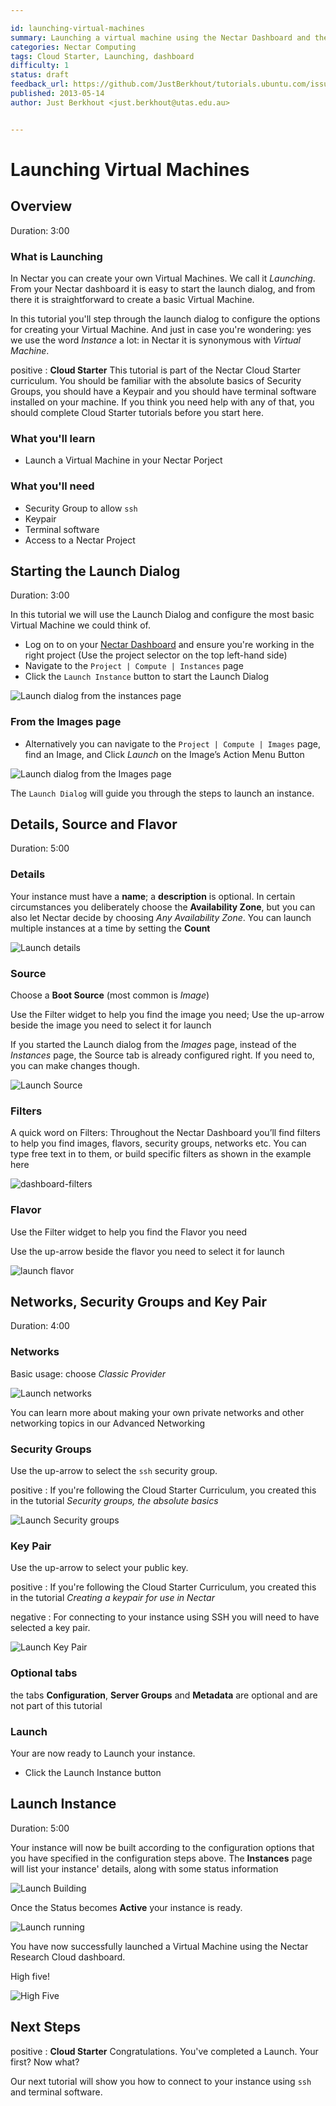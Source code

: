 ```yaml
---

id: launching-virtual-machines
summary: Launching a virtual machine using the Nectar Dashboard and the launching dialog
categories: Nectar Computing
tags: Cloud Starter, Launching, dashboard
difficulty: 1
status: draft
feedback_url: https://github.com/JustBerkhout/tutorials.ubuntu.com/issues
published: 2013-05-14
author: Just Berkhout <just.berkhout@utas.edu.au>


---
```


# Launching Virtual Machines

## Overview

Duration: 3:00

### What is Launching

In Nectar you can create your own Virtual Machines. We call it *Launching*.  From your Nectar dashboard it is easy to start the launch dialog, and from there it is straightforward to create a basic Virtual Machine. 

In this tutorial you'll step through the launch dialog to configure the options for creating your Virtual Machine. And just in case you're wondering: yes we use the word _Instance_ a lot: in Nectar it is synonymous with *Virtual Machine*.

positive
: **Cloud Starter**
This tutorial is part of the Nectar Cloud Starter curriculum. You should be familiar with the absolute basics of Security Groups, you should have a Keypair and you should have terminal software installed on your machine. If you  think you need help with any of that, you should complete Cloud Starter tutorials before  you start here. 

### What you'll learn

- Launch a Virtual Machine in your Nectar Porject

### What you'll need

- Security Group to allow `ssh`
- Keypair
- Terminal software
- Access to a Nectar Project



## Starting the Launch Dialog

Duration: 3:00

In this tutorial we will use the Launch Dialog and configure the most basic Virtual Machine we could think of. 

- Log on to on your [Nectar Dashboard](https://dashboard.rc.nectar.org.au) and ensure you're working in the right project (Use the project selector on the top left-hand side)
- Navigate to the `Project | Compute | Instances` page 
- Click the `Launch Instance` button to start the Launch Dialog

![Launch dialog from the instances page](images/launch-from-instances-page.png)





### From the Images page

- Alternatively you can navigate to the `Project | Compute | Images` page, find an Image, and Click *Launch* on the Image’s Action Menu Button

![Launch dialog from the Images page](images/launch-from-images-page.png)



The `Launch Dialog` will guide you through the steps to launch an instance.



## Details, Source and Flavor

Duration: 5:00

### Details

Your instance must have a **name**; a **description** is optional. In certain circumstances you deliberately choose the **Availability Zone**, but you can also let Nectar decide by choosing *Any Availability Zone*. You can launch multiple instances at a time by setting the **Count**

![Launch details](images/launch-details.png)



### Source

Choose a **Boot Source** (most common is *Image*)

Use the Filter widget to help you find the image you need; Use the up-arrow beside the image you need to select it for launch

If you started the Launch dialog from the *Images* page, instead of the *Instances* page, the Source tab is already configured right. If you need to, you can make changes though.

![Launch Source](images/launch-source.png)

 

### Filters

A quick word on Filters: Throughout the Nectar Dashboard you’ll find filters to help you find images, flavors, security groups, networks etc. You can type free text in to them, or build specific filters as shown in the example here

![dashboard-filters](images/filters.png)

### Flavor

Use the Filter widget to help you find the Flavor you need

Use the up-arrow beside the flavor you need to select it for launch

![launch flavor](images/launch-flavor.png)



## Networks, Security Groups and Key Pair

Duration: 4:00

### Networks

Basic usage: choose *Classic Provider*

![Launch networks](images/launch-networks.png)

You can learn more about making your own private networks and other networking topics in our Advanced Networking 



### Security Groups

Use the up-arrow to select the `ssh` security group.

positive
: If you're following the Cloud Starter Curriculum, you created this in the tutorial *Security groups, the absolute basics* 

![Launch Security groups](images/launch-secgroups.png)





### Key Pair

Use the up-arrow to select your public key. 

positive
: If you're following the Cloud Starter Curriculum, you created this in the tutorial *Creating a keypair for use in Nectar*

negative
: For connecting to your instance using SSH you will need to have selected a key pair.

![Launch Key Pair](images/launch-key-pair.png)

### Optional tabs

the tabs **Configuration**, **Server Groups** and **Metadata** are optional and are not part of this tutorial



### Launch

Your are now ready to Launch your instance. 

- Click the Launch Instance button

## Launch Instance

Duration: 5:00

Your instance will now be built according to the configuration options that you have specified in the configuration steps above. The **Instances** page will list your instance' details, along with some status information

![Launch Building](images/launch-building.png)



Once the Status becomes **Active** your instance is ready. 

![Launch running](images/launch-running.png)



You have now successfully launched a Virtual Machine using the Nectar Research Cloud dashboard.

High five!

![High Five](images/high-five.png)

## Next Steps

positive
: **Cloud Starter**
Congratulations. You've completed a Launch. Your first? Now what?



Our next tutorial will show you how to connect to your instance using `ssh` and terminal software. 